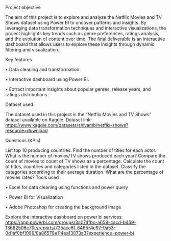 Project objective

The aim of this project is to explore and analyze the Netflix Movies and TV Shows dataset using Power BI to uncover patterns and insights. By leveraging data transformation techniques and interactive visualizations, the project highlights key trends such as genre preferences, ratings analysis, and the evolution of content over time. The final deliverable is an interactive dashboard that allows users to explore these insights through dynamic filtering and visualization.

Key features

• Data cleaning and transformation.

• Interactive dashboard using Power BI.

• Extract important insights about popular genres, release years, and ratings distributions.

Dataset used

The dataset used in this project is the “Netflix Movies and TV Shows” dataset available on Kaggle. Dataset link: https://www.kaggle.com/datasets/shivamb/netflix-shows?resource=download

Questions (KPIs)

List top 10 producing countries.
Find the number of titles for each actor.
What is the number of movies/TV shows produced each year?
Compare the count of movies to count of TV shows as a percentage.
Calculate the count of titles, countries and categories listed in the dataset.
Classify the categories according to their average duration.
What are the percentage of movies rates?
Tools used

• Excel for data cleaning using functions and power query

• Power BI for Visualization

• Adobe Photoshop for creating the background image

Explore the interactive dashboard on power bi services: https://app.powerbi.com/groups/3a074fbc-a658-4acd-b459-13682506e70e/reports/735acc6f-6465-4e97-9a53-0d1af0bf1096/8a86578e114ea13873a3?experience=power-bi
